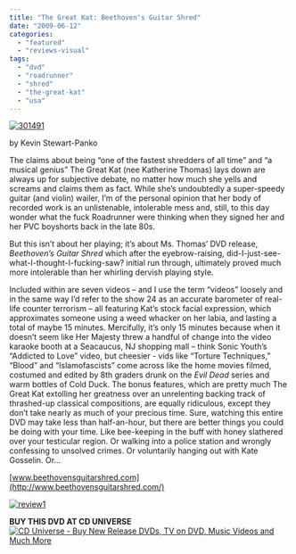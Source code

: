 ```yaml
---
title: "The Great Kat: Beethoven's Guitar Shred"
date: "2009-06-12"
categories: 
  - "featured"
  - "reviews-visual"
tags: 
  - "dvd"
  - "roadrunner"
  - "shred"
  - "the-great-kat"
  - "usa"
---
```


[![301491](http://www.hellbound.ca/wp-content/uploads/2009/06/301491-208x300.jpg "301491")](http://www.hellbound.ca/wp-content/uploads/2009/06/301491.jpg)

by Kevin Stewart-Panko

The claims about being “one of the fastest shredders of all time” and “a musical genius” The Great Kat (nee Katherine Thomas) lays down are always up for subjective debate, no matter how much she yells and screams and claims them as fact. While she’s undoubtedly a super-speedy guitar (and violin) wailer, I’m of the personal opinion that her body of recorded work is an unlistenable, intolerable mess and, still, to this day wonder what the fuck Roadrunner were thinking when they signed her and her PVC boyshorts back in the late 80s.

But this isn’t about her playing; it’s about Ms. Thomas’ DVD release, _Beethoven’s Guitar Shred_ which after the eyebrow-raising, did-I-just-see-what-I-thought-I-fucking-saw? initial run through, ultimately proved much more intolerable than her whirling dervish playing style.

Included within are seven videos – and I use the term “videos” loosely and in the same way I’d refer to the show 24 as an accurate barometer of real-life counter terrorism – all featuring Kat’s stock facial expression, which approximates someone using a weed whacker on her labia, and lasting a total of maybe 15 minutes. Mercifully, it’s only 15 minutes because when it doesn’t seem like Her Majesty threw a handful of change into the video karaoke booth at a Seacaucus, NJ shopping mall – think Sonic Youth’s “Addicted to Love” video, but cheesier - vids like “Torture Techniques,” “Blood” and “Islamofascists” come across like the home movies filmed, costumed and edited by 8th graders drunk on the _Evil Dead_ series and warm bottles of Cold Duck. The bonus features, which are pretty much The Great Kat extolling her greatness over an unrelenting backing track of thrashed-up classical compositions, are equally ridiculous, except they don’t take nearly as much of your precious time. Sure, watching this entire DVD may take less than half-an-hour, but there are better things you could be doing with your time. Like bee-keeping in the buff with honey slathered over your testicular region. Or walking into a police station and wrongly confessing to unsolved crimes. Or voluntarily hanging out with Kate Gosselin. Or…

[www.beethovensguitarshred.com](http://www.beethovensguitarshred.com/)

[![review1](http://www.hellbound.ca/wp-content/uploads/2009/06/review1.png "review1")](http://www.hellbound.ca/wp-content/uploads/2009/06/review1.png)

**BUY THIS DVD AT CD UNIVERSE** [![CD Universe - Buy New Release DVDs, TV on DVD, Music Videos and Much More](http://www.cduniverse.com/banners/live/cdu/468x60_video/468x60_video02.gif)](http://www.cduniverse.com/productinfo.asp?pid=7900738&style=movie)
